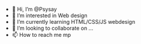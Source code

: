 - 👋 Hi, I’m @Psysay
- 👀 I’m interested in Web design
- 🌱 I’m currently learning HTML/CSS/JS   webdesign
- 💞️ I’m looking to collaborate on ...
- 📫 How to reach me  mp

<!---
Psysay/Psysay is a ✨ special ✨ repository because its `README.md` (this file) appears on your GitHub profile.
You can click the Preview link to take a look at your changes.
--->
